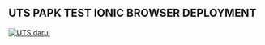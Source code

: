 ## UTS PAPK TEST IONIC BROWSER DEPLOYMENT
[![UTS darul](https://res.cloudinary.com/marcomontalbano/image/upload/v1637745779/video_to_markdown/images/youtube--6Oei0vk_W0Q-c05b58ac6eb4c4700831b2b3070cd403.jpg)](https://youtu.be/6Oei0vk_W0Q "UTS darul")